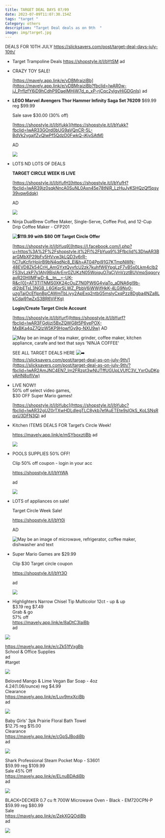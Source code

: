 ```yaml
---
title: TARGET DEAL DAYS 07/09
date: 2023-07-09T11:07:30.154Z
tags: "target "
Category: others
description: "Target Deal deals as on 9th  "
image: img/target.jpg
---
```

DEALS FOR 10TH JULY https://slicksavers.com/post/target-deal-days-july-10th/

* Target Trampoline Deals 
  https://shopstyle.it/l/bYtSM 
  ad
* CRAZY TOY SALE! 

  [https://mavely.app.link/e/vDBMraiziBb](https://mavely.app.link/e/vDBMraiziBb?fbclid=IwAR0w-jJ_PrflzfY6iD9hCdhP9DaelMHiW7d_p_xP-rjCqc2yIgvHiGDGnIs) ad
* **LEGO Marvel Avengers Thor Hammer Infinity Saga Set 76209** $69.99 reg $99.99

  Sale save $30.00 (30% off)

  [https://shopstyle.it/l/bYukk](https://shopstyle.it/l/bYukk?fbclid=IwAR33GOrd0bUG9aVQnCR-5L-BdVk2ygajfZvQIwPf5QdzD0FwkQ-jKjvSAtM)

  AD

  ![](https://scontent-atl3-2.xx.fbcdn.net/v/t39.30808-6/358610713_980637530030044_2851149631732271683_n.jpg?stp=dst-jpg_p843x403&_nc_cat=101&cb=99be929b-59f725be&ccb=1-7&_nc_sid=5cd70e&_nc_ohc=4gAY8BoXN_AAX9XAM1p&_nc_ht=scontent-atl3-2.xx&oh=00_AfCNC9N8jHJQ6Bbzeww39gmUVr4bDW8ZKfynYp_4yxN_rw&oe=64AFBFF4)
* LOTS ND LOTS OF DEALS

  **TARGET CIRCLE WEEK IS LIVE**

  [https://shopstyle.it/l/bYufH](https://shopstyle.it/l/bYufH?fbclid=IwAR39jz0sqkNncA0SuNL0Axn45e78tNlR_LzHuJyKSHQzQf5psy39vqw6dqk)

  AD

  ![](https://scontent-atl3-1.xx.fbcdn.net/v/t39.30808-6/358552390_980627013364429_6869366969902334162_n.jpg?_nc_cat=109&cb=99be929b-59f725be&ccb=1-7&_nc_sid=5cd70e&_nc_ohc=bUPaiOkjNJ4AX-fGmdV&_nc_oc=AQmko82ifOoEqWSfa-Ypp_PVWz6M_A42S5tFv5GXvYgMTi9FykpvD75HqA9BVPoIV3psL47DPObuAhGDkKcBPFA3&_nc_ht=scontent-atl3-1.xx&oh=00_AfBkJ0YFQK7s66aHBDDpwl4CApFdnNZQi2njNaAUJ65-KA&oe=64AF97C7)
* Ninja DualBrew Coffee Maker, Single-Serve, Coffee Pod, and 12-Cup Drip Coffee Maker - CFP201

  **![💲](https://static.xx.fbcdn.net/images/emoji.php/v9/tb5/1.5/16/1f4b2.png)119.99 with $80 Off Target Circle Offer**

  [https://shopstyle.it/l/bYuq9](https://l.facebook.com/l.php?u=https%3A%2F%2Fshopstyle.it%2Fl%2FbYuq9%3Ffbclid%3DIwAR3BarGMbXP29bFv5HVvw3kLQD3v6rR-hC7uKcfjrHojirB9bN4qdNc8_EI&h=AT04Ppj91G7KTmpNWN-48EVD8Zk54CrH_AmGYxtQyvfcU2zk7kuhfW6YpgLzF7vB5s0Lkm4clb2F53lvLzkP7s1Ahj9BisIArEnr0ZUKzN05WoiquO7qCjVnVzztBUVmpSqqoryavR20HIIMFwD-&__tn__=-UK-R&c[0]=AT3TlTNMS0XK24cOuZ7N0PW6G4yjaTo_aDNA6gI9b-dI2jbETsL3NGB_L6GKprSLWZ_PbbV6iWWjfHkK-4LG9Ny0-uzgTajOcEflpnBpCAWmTbLjyy2ApExq2ntbG5mslyCxqPzz8Dgba4NZa8LkCdaj91wZxS3BR6VjFKg)

  **Login/Create Target Circle Account**

  [https://shopstyle.it/l/bYurf](https://shopstyle.it/l/bYurf?fbclid=IwAR3FGdjjzj5BxZQWG8t5P6vePOX-MxBKa4qZ7QlzW5KP9HowfGy9g-NXU9w) AD 

  ![May be an image of tea maker, grinder, coffee maker, kitchen appliance, carafe and text that says 'NINJA COFFEE'](https://scontent-atl3-2.xx.fbcdn.net/v/t39.30808-6/358434315_980655386694925_6199382965587179630_n.jpg?_nc_cat=101&cb=99be929b-59f725be&ccb=1-7&_nc_sid=5cd70e&_nc_ohc=2c_lFZJXA6UAX-M66fQ&_nc_ht=scontent-atl3-2.xx&oh=00_AfAoF41CIGnJrMTJKudOAEiw3cKHceLu1WAups3-7M9Hfg&oe=64AF5930)

  SEE ALL TARGET DEALS HERE ![➡️](https://static.xx.fbcdn.net/images/emoji.php/v9/t25/1.5/16/27a1.png) [https://slicksavers.com/post/target-deal-as-on-july-9th/](https://slicksavers.com/post/target-deal-as-on-july-9th/?fbclid=IwAR2AmJNC4EN7_Im2FRzpt3wNIJTffUGUpLVUfC3V_YxrOuDKpyAHN8oflVw)
* LIVE NOW!!\
  50% off select video games,\
  $30 OFF Super Mario games!

  [https://shopstyle.it/l/bYubc](https://shopstyle.it/l/bYubc?fbclid=IwAR32gUZ0rTXwHDLdlegTLC8ykb7efAuETEte9slOkS_KoLSNsRqxU3DFN3Q) ad
* Kitchen ITEMS DEALS FOR Target’s Circle Week!

  https://mavely.app.link/e/mSYboxztiBb ad

  ![](https://scontent-atl3-2.xx.fbcdn.net/v/t39.30808-6/358108704_10160728883853058_3551228786634245895_n.jpg?stp=cp6_dst-jpg_p843x403&_nc_cat=104&cb=99be929b-59f725be&ccb=1-7&_nc_sid=5cd70e&_nc_ohc=bOAg6wB-9X0AX_YBQ3R&_nc_ht=scontent-atl3-2.xx&oh=00_AfBJs3aQTLK7TR1PjmIKLPBASrd5IU7AWttJBoepQbBZkw&oe=64B0A922)
* POOLS SUPPLIES 50% OFF!

  Clip 50% off coupon - login in your acc

  https://shopstyle.it/l/bYtWA

  ad

  ![](https://target.scene7.com/is/image/Target/GUEST_a692847f-6219-4ce8-9874-78d353632c44?qlt=65&fmt=webp&hei=154&wid=154)
* LOTS of appliances on sale!

  Target Circle Week Sale!

  https://shopstyle.it/l/bYt0i

  AD

  ![May be an image of microwave, refrigerator, coffee maker, dishwasher and text](https://scontent-atl3-2.xx.fbcdn.net/v/t39.30808-6/359386371_2152228368300207_1872123645739438684_n.jpg?_nc_cat=105&cb=99be929b-59f725be&ccb=1-7&_nc_sid=dbeb18&_nc_ohc=sN1fxrCyWDMAX8m_wtr&_nc_ht=scontent-atl3-2.xx&oh=00_AfCvVOVuKeZCvkc-nURNHoK49PW5m1vg1G5_J447OqRcEQ&oe=64B0B07E)
* Super Mario Games are $29.99

  Clip $30 Target circle coupon

  https://shopstyle.it/l/bYt3O

  ad

  ![](https://scontent-atl3-1.xx.fbcdn.net/v/t39.30808-6/358378827_2152228488300195_6620995432867950455_n.jpg?stp=dst-jpg_s851x315&_nc_cat=107&cb=99be929b-59f725be&ccb=1-7&_nc_sid=dbeb18&_nc_ohc=R2n1XmrIyk8AX9ccwVO&_nc_ht=scontent-atl3-1.xx&oh=00_AfBQmL9gVmLLxcq6i9cSFv-7yu8kKp2LD-SWISxGGAAjMw&oe=64AF40AF)
* Highlighters Narrow Chisel Tip Multicolor 12ct - up & up\
  $3.19 reg $7.49\
  Grab & go\
  57% off\
  <https://mavely.app.link/e/8aDtC3laiBb>\
  ad

![](https://target.scene7.com/is/image/Target/GUEST_10ab14fc-7753-4198-9205-d829de826374?wid=475&hei=475&qlt=80&fmt=webp)

<https://mavely.app.link/e/cZk51fVxgBb>\
School & Office Supplies\
ad\
#target

![](https://scontent.fccu3-1.fna.fbcdn.net/v/t39.30808-6/358043487_718857046918455_3276266785010599738_n.jpg?_nc_cat=106&ccb=1-7&_nc_sid=730e14&_nc_ohc=nDj7rghKIsAAX8F84Py&_nc_ht=scontent.fccu3-1.fna&oh=00_AfBADoB6xUg0ccpxSRQ4nth6RfOt0Su6B_YOw8HV788oDg&oe=64AFEB61)

Beloved Mango & Lime Vegan Bar Soap - 4oz\
$4.24 ($1.06/ounce) reg $4.99\
Clearance\
<https://mavely.app.link/e/Luv9mxXciBb>\
ad

![](https://target.scene7.com/is/image/Target/GUEST_43c36ffe-1b1c-4eff-95d6-e7a92d250d10?wid=475&hei=475&qlt=80&fmt=webp)

Baby Girls' 3pk Prairie Floral Bath Towel\
$12.75 reg $15.00\
Clearance\
<https://mavely.app.link/e/cGpSJBodiBb>\
ad

![](https://target.scene7.com/is/image/Target/GUEST_58b7473c-33ef-46c9-b920-142b801fa0a6?wid=475&hei=475&qlt=80&fmt=webp)

Shark Professional Steam Pocket Mop - S3601\
$59.99 reg $109.99\
Sale 45% Off\
<https://mavely.app.link/e/ELnuBDAdiBb>\
ad

![](https://scontent.fccu3-1.fna.fbcdn.net/v/t39.30808-6/358053870_718875056916654_8572727808788880369_n.jpg?_nc_cat=111&ccb=1-7&_nc_sid=730e14&_nc_ohc=ROZtpR_9AwgAX8m29bj&_nc_ht=scontent.fccu3-1.fna&oh=00_AfCaoHdV62ZN8eEkz7eo3m5CV_a6VdrGh7IneNdSzaE7Lw&oe=64AF0944)

BLACK+DECKER 0.7 cu ft 700W Microwave Oven - Black - EM720CPN-P\
$59.99 reg $80.99\
Sale\
<https://mavely.app.link/e/ZekXGQOdiBb>\
ad

![](https://scontent.fccu3-1.fna.fbcdn.net/v/t39.30808-6/359524094_718876920249801_4139316908464403058_n.jpg?stp=dst-jpg_p526x296&_nc_cat=104&ccb=1-7&_nc_sid=730e14&_nc_ohc=7ACxNZ0Q_iMAX-6whs1&_nc_ht=scontent.fccu3-1.fna&oh=00_AfAHpE7ZrL_0kgv_PejNZfBEc5i8JAqF4njwRvW49XEQVw&oe=64B037FD)